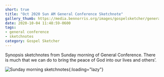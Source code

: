 ```yaml
---
short: true
title: "Oct 2020 Sun AM General Conference Sketchnote"
gallery_thumb: https://media.bennorris.org/images/gospelsketcher/general-conference/oct-2020/oct-20-4-sun-am.jpg
date: 2020-10-04 11:48:59-0600
tags:
- general conference
- sketchnotes
category: Gospel Sketcher
---
```


Synopsis sketchnotes from Sunday morning of General Conference. There is much that we can do to bring the peace of God into our lives and others’.

![Sunday morning sketchnotes](https://media.bennorris.org/images/gospelsketcher/general-conference/oct-2020/oct-20-4-sun-am.jpg){:loading="lazy"}
